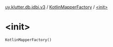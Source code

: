 [uy.klutter.db.jdbi.v3](../index.md) / [KotlinMapperFactory](index.md) / [&lt;init&gt;](.)


# &lt;init&gt;
<code>KotlinMapperFactory()</code><br/>

